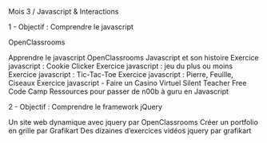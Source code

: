 Mois 3 / Javascript & Interactions

1 - Objectif : Comprendre le javascript

OpenClassrooms

Apprendre le javascript OpenClassrooms
Javascript et son histoire
Exercice javascript : Cookie Clicker
Exercice javascript : jeu du plus ou moins
Exercice javascript : Tic-Tac-Toe
Exercice javascript : Pierre, Feuille, Ciseaux
Exercice javascript - Faire un Casino Virtuel
Silent Teacher
Free Code Camp
Ressources pour passer de n00b à guru en Javascript

2 - Objectif : Comprendre le framework jQuery

Un site web dynamique avec jquery par OpenClassrooms
Créer un portfolio en grille par Grafikart
Des dizaines d’exercices vidéos jquery par grafikart
